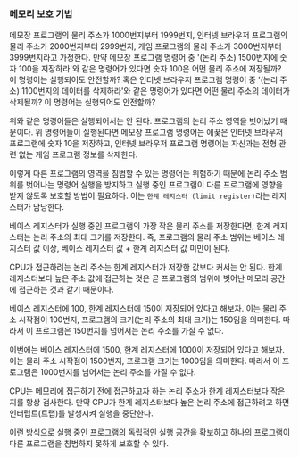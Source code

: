 ### 메모리 보호 기법
메모장 프로그램의 물리 주소가 1000번지부터 1999번지, 인터넷 브라우저 프로그램의 물리 주소가 2000번지부터 2999번지, 게임 프로그램의 물리 주소가 3000번지부터 3999번지라고 가정한다. 만약 메모장 프로그램 명령어 중 '(논리 주소) 1500번지에 숫자 100을 저장하라'와 같은 명령어가 있다면 숫자 100은 어떤 물리 주소에 저장될까? 이 명령어는 실행되어도 안전할까? 혹은 인터넷 브라우저 프로그램 명령어 중 '(논리 주소) 1100번지의 데이터를 삭제하라'와 같은 명령어가 있다면 어떤 물리 주소의 데이터가 삭제될까? 이 명령어는 실행되어도 안전할까?

위와 같은 명령어들은 실행되어서는 안 된다. 프로그램의 논리 주소 영역을 벗어났기 때문이다. 위 명령어들이 실행된다면 메모장 프로그램 명령어는 애꿎은 인터넷 브라우저 프로그램에 숫자 10을 저장하고, 인터넷 브라우저 프로그램 명령어는 자신과는 전형 관련 없는 게임 프로그램 정보를 삭제한다.

이렇게 다른 프로그램의 영역을 침범할 수 있는 명령어는 위험하기 때문에 논리 주소 범위를 벗어나는 명령어 실행을 방지하고 실행 중인 프로그램이 다른 프로그램에 영향을 받지 않도록 보호할 방법이 필요하다. 이는 `한계 레지스터 (limit register)`라는 레지스터가 담당한다.

베이스 레지스터가 실행 중인 프로그램의 가장 작은 물리 주소를 저장한다면, 한계 레지스터는 논리 주소의 최대 크기를 저장한다. 즉, 프로그램의 물리 주소 범위는 베이스 레지스터 값 이상, 베이스 레지스터 값 + 한계 레지스터 값 미만이 된다.

CPU가 접근하려는 논리 주소는 한계 레지스터가 저장한 값보다 커서는 안 된다. 한계 레지스터보다 높은 주소 값에 접근하는 것은 곧 프로그램의 범위에 벗어난 메모리 공간에 접근하는 것과 같기 때문이다.

베이스 레지스터에 100, 한계 레지스터에 150이 저장되어 있다고 해보자. 이는 물리 주소 시작점이 100번지, 프로그램의 크기(논리 주소의 최대 크기)는 150임을 의미한다. 따라서 이 프로그램은 150번지를 넘어서는 논리 주소를 가질 수 없다.

이번에는 베이스 레지스터에 1500, 한계 레지스터에 1000이 저장되어 있다고 해보자. 이는 물리 주소 시작점이 1500번지, 프로그램 크기는 1000임을 의미한다. 따라서 이 프로그램은 1000번지를 넘어서는 논리 주소를 가질 수 없다.

CPU는 메모리에 접근하기 전에 접근하고자 하는 논리 주소가 한계 레지스터보다 작은지를 항상 검사한다. 만약 CPU가 한계 레지스터보다 높은 논리 주소에 접근하려고 하면 인터럽트(트랩)를 발생시켜 실행을 중단한다.

이런 방식으로 실행 중인 프로그램의 독립적인 실행 공간을 확보하고 하나의 프로그램이 다른 프로그램을 침범하지 못하게 보호할 수 있다.